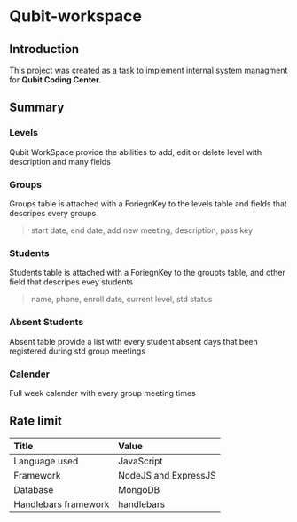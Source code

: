 # Qubit-workspace

## Introduction
This project was created as a task to implement internal system managment for **Qubit Coding Center**.

## Summary
### Levels
Qubit WorkSpace provide the abilities to add, edit or delete level with description and many fields
### Groups
Groups table is attached with a ForiegnKey to the levels table and fields that descripes every groups
> start date, end date, add new meeting, description, pass key 
### Students
Students table is attached with a ForiegnKey to the groupts table, and other field that descripes evey students
> name, phone, enroll date, current level, std status
### Absent Students
Absent table provide a list with every student absent days that been registered during std group meetings
### Calender
Full week calender with every group meeting times

## Rate limit
| Title | Value |
| :--- | :--- |
| Language used         | JavaScript
| Framework             | NodeJS and ExpressJS
| Database              | MongoDB
| Handlebars framework  | handlebars